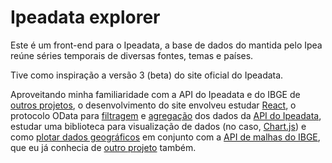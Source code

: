 # Ipeadata explorer

Este é um front-end para o Ipeadata, a base de dados do mantida pelo Ipea reúne
séries temporais de diversas fontes, temas e países.

Tive como inspiração a versão 3 (beta) do site oficial do Ipeadata.

Aproveitando minha familiaridade com a API do Ipeadata e do IBGE de [outros
projetos][seriesbr], o desenvolvimento do site envolveu estudar [React][react],
o protocolo OData para [filtragem][odata-url-conventions] e
[agregação][odata-aggregation] dos dados da [API do Ipeadata][ipea-api],
estudar uma biblioteca para visualização de dados (no caso,
[Chart.js][chartjs]) e como [plotar dados geográficos][chartjs-chart-geo] em
conjunto com a [API de malhas do IBGE][ibge-malhas], que eu já conhecia de
[outro projeto][mapsbr] também.

[ipea-api]: http://ipeadata.gov.br/api/
[seriesbr]: https://seriesbr.readthedocs.io
[react]: https://reactjs.org/docs/getting-started.html
[odata-url-conventions]: https://docs.oasis-open.org/odata/odata/v4.01/odata-v4.01-part2-url-conventions.html
[odata-aggregation]: http://docs.oasis-open.org/odata/odata-data-aggregation-ext/v4.0/cs01/odata-data-aggregation-ext-v4.0-cs01.html#_Toc378326289
[chartjs]: https://www.chartjs.org/docs/latest/
[chartjs-chart-geo]: https://github.com/sgratzl/chartjs-chart-geo
[ibge-malhas]: https://servicodados.ibge.gov.br/api/docs/malhas?versao=2
[mapsbr]: http://mapsbr.rtfd.io/
